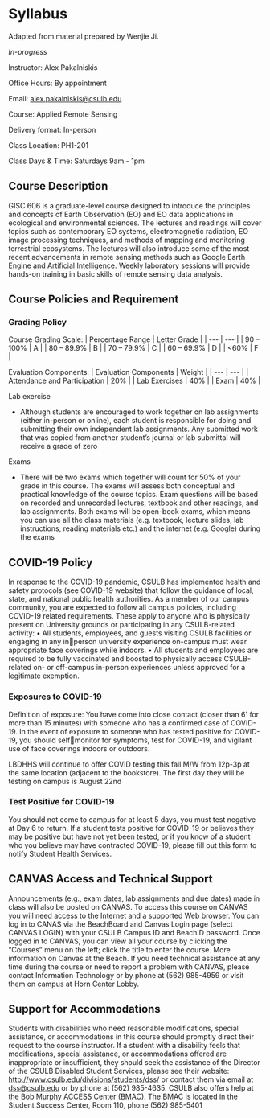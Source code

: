 # Syllabus

Adapted from material prepared by Wenjie Ji.

*In-progress*

Instructor: Alex Pakalniskis

Office Hours: By appointment

Email: alex.pakalniskis@csulb.edu

Course: Applied Remote Sensing

Delivery format: In-person

Class Location: PH1-201

Class Days & Time: Saturdays 9am - 1pm


## Course Description
GISC 606 is a graduate-level course designed to introduce the principles and concepts of Earth 
Observation (EO) and EO data applications in ecological and environmental sciences. The 
lectures and readings will cover topics such as contemporary EO systems, electromagnetic 
radiation, EO image processing techniques, and methods of mapping and monitoring terrestrial 
ecosystems. The lectures will also introduce some of the most recent advancements in remote 
sensing methods such as Google Earth Engine and Artificial Intelligence. Weekly laboratory 
sessions will provide hands-on training in basic skills of remote sensing data analysis.

## Course Policies and Requirement
### Grading Policy
Course Grading Scale:
| Percentage Range | Letter Grade | 
| --- | --- |
| 90 – 100% | A |
| 80 – 89.9% | B |
| 70 – 79.9% | C |
| 60 – 69.9% | D |
| <60% | F |

Evaluation Components:
| Evaluation Components | Weight |
| --- | --- |
| Attendance and Participation | 20% |
| Lab Exercises | 40% |
| Exam | 40% |

Lab exercise
* Although students are encouraged to work together on lab assignments (either in-person or 
online), each student is responsible for doing and submitting their own independent lab 
assignments. Any submitted work that was copied from another student’s journal or lab submittal 
will receive a grade of zero

Exams
* There will be two exams which together will count for 50% of your grade in this course. The 
exams will assess both conceptual and practical knowledge of the course topics. Exam questions 
will be based on recorded and unrecorded lectures, textbook and other readings, and lab 
assignments. Both exams will be open-book exams, which means you can use all the class 
materials (e.g. textbook, lecture slides, lab instructions, reading materials etc.) and the internet 
(e.g. Google) during the exams


## COVID-19 Policy
In response to the COVID-19 pandemic, CSULB has implemented health and safety protocols 
(see COVID-19 website) that follow the guidance of local, state, and national public health 
authorities. As a member of our campus community, you are expected to follow all campus 
policies, including COVID-19 related requirements. These apply to anyone who is physically 
present on University grounds or participating in any CSULB-related activity:
• All students, employees, and guests visiting CSULB facilities or engaging in any inperson university experience on-campus must wear appropriate face coverings while 
indoors.
• All students and employees are required to be fully vaccinated and boosted to physically 
access CSULB-related on- or off-campus in-person experiences unless approved for a 
legitimate exemption.

### Exposures to COVID-19
Definition of exposure: You have come into close contact (closer than 6' for more than 15 
minutes) with someone who has a confirmed case of COVID-19.
In the event of exposure to someone who has tested positive for COVID-19, you should selfmonitor for symptoms, test for COVID-19, and vigilant use of face coverings indoors or 
outdoors.

LBDHHS will continue to offer COVID testing this fall M/W from 12p-3p at the same location 
(adjacent to the bookstore). The first day they will be testing on campus is August 22nd

### Test Positive for COVID-19
You should not come to campus for at least 5 days, you must test negative at Day 6 to return.
If a student tests positive for COVID-19 or believes they may be positive but have not yet been 
tested, or if you know of a student who you believe may have contracted COVID-19, please fill 
out this form to notify Student Health Services.

## CANVAS Access and Technical Support
Announcements (e.g., exam dates, lab assignments and due dates) made in class will also be 
posted on CANVAS. To access this course on CANVAS you will need access to the Internet and 
a supported Web browser. You can log in to CANAS via the BeachBoard and Canvas Login 
page (select CANVAS LOGIN) with your CSULB Campus ID and BeachID password. Once 
logged in to CANVAS, you can view all your course by clicking the “Courses” menu on the left; 
click the title to enter the course. More information on Canvas at the Beach.
If you need technical assistance at any time during the course or need to report a problem with 
CANVAS, please contact Information Technology or by phone at (562) 985-4959 or visit them 
on campus at Horn Center Lobby.

## Support for Accommodations
Students with disabilities who need reasonable modifications, special assistance, or 
accommodations in this course should promptly direct their request to the course instructor. If a 
student with a disability feels that modifications, special assistance, or accommodations offered 
are inappropriate or insufficient, they should seek the assistance of the Director of the CSULB 
Disabled Student Services, please see their website: http://www.csulb.edu/divisions/students/dss/
or contact them via email at dss@csulb.edu or by phone at (562) 985-4635. CSULB also offers 
help at the Bob Murphy ACCESS Center (BMAC). The BMAC is located in the Student Success 
Center, Room 110, phone (562) 985-5401
